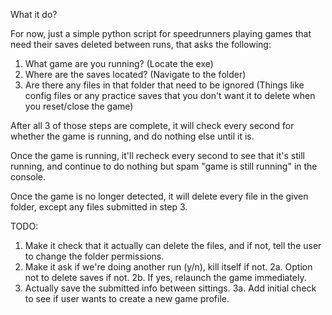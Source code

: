 What it do?

For now, just a simple python script for speedrunners playing games that need their saves deleted between runs, that asks the following:
1. What game are you running? (Locate the exe)
2. Where are the saves located? (Navigate to the folder)
3. Are there any files in that folder that need to be ignored (Things like config files or any practice saves that you don't want it to delete when you reset/close the game)

After all 3 of those steps are complete, it will check every second for whether the game is running, and do nothing else until it is.

Once the game is running, it'll recheck every second to see that it's still running, and continue to do nothing but spam "game is still running" in the console.

Once the game is no longer detected, it will delete every file in the given folder, except any files submitted in step 3.

TODO: 

1. Make it check that it actually can delete the files, and if not, tell the user to change the folder permissions.
2. Make it ask if we're doing another run (y/n), kill itself if not.
2a. Option not to delete saves if not.
2b. If yes, relaunch the game immediately.
3. Actually save the submitted info between sittings.
3a. Add initial check to see if user wants to create a new game profile.